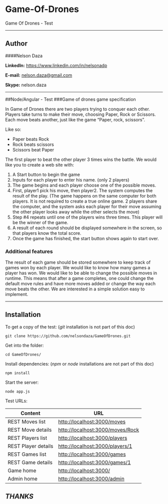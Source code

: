 # Game-Of-Drones
Game Of Drones - Test

---
## Author

####Nelson Daza

**LinkedIn:** https://www.linkedin.com/in/nelsonadp

**E-mail:** [nelson.daza@gmail.com](mailto:nelson.daza@gmail.com)

**Skype:** nelson.daza


---
##Node/Angular - Test
###Game of drones game specification

In Game of Drones there are two players trying to conquer each other.
Players take turns to make their move, choosing Paper, Rock or Scissors. Each move beats another, just like the game “Paper, rock, scissors”.

Like so:
- Paper beats Rock
- Rock beats scissors
- Scissors beat Paper

The first player to beat the other player 3 times wins the battle.
We would like you to create a web site with:

1. A Start button to begin the game
2. Inputs for each player to enter his name. (only 2 players)
3. The game begins and each player choose one of the possible moves.
4. First, player1 pick his move, then player2. The system computes the result of the play. (The game happens on the same computer for both players. It is not required to create a true online game. 2 players share the computer, and the system asks each player for their move assuming the other player looks away while the other selects the move)
5. Step #4 repeats until one of the players wins three times. This player will be the winner of the game.
6. A result of each round should be displayed somewhere in the screen, so that players know the total score.
7. Once the game has finished, the start button shows again to start over.

### Additional features

The result of each game should be stored somewhere to keep track of games won by each player. We would like to know how many games a player has won.
We would like to be able to change the possible moves in runtime. This means that after a game completes, one could change the default move rules and have more moves added or change the way each move beats the other. We are interested in a simple solution easy to implement.

---

## Installation

To get a copy of the test: (_git_ installation is not part of this doc)
```
git clone https://github.com/nelsondaza/GameOfDrones.git
```

Get into the folder:
```
cd GameOfDrones/
```

Install dependencies: (_npm_ or _node_ installations are not part of this doc)
```
npm install
```

Start the server:
```
node app.js
```

Test URLs:

Content | URL
------------ | -------------
REST Moves list | [http://localhost:3000/moves](http://localhost:3000/moves)
REST Move details | [http://localhost:3000/moves/Rock](http://localhost:3000/moves/Rock)
REST Players list | [http://localhost:3000/players](http://localhost:3000/players)
REST Player details | [http://localhost:3000/players/1](http://localhost:3000/players/1)
REST Games list | [http://localhost:3000/games](http://localhost:3000/games)
REST Game details | [http://localhost:3000/games/1](http://localhost:3000/games/1)
Game home | [http://localhost:3000/](http://localhost:3000/)
Admin home | [http://localhost:3000/admin](http://localhost:3000/admin)


## _THANKS_

